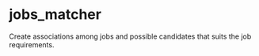 # jobs_matcher
Create associations among jobs and possible candidates that suits the job requirements.
